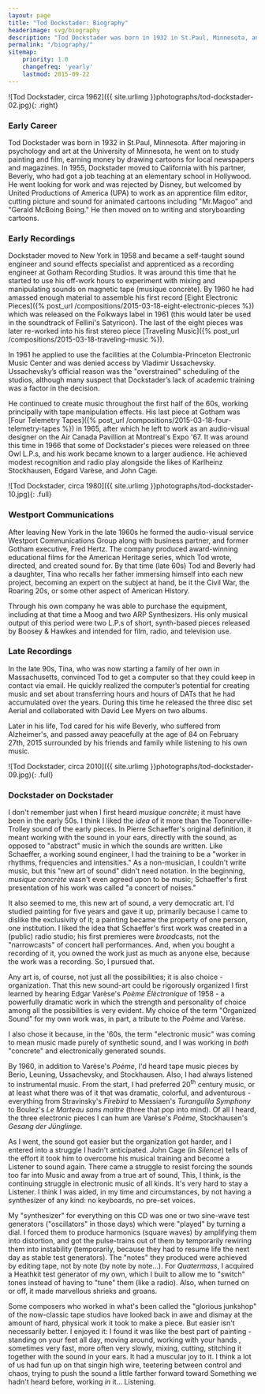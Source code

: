 ```yaml
---
layout: page
title: "Tod Dockstader: Biography"
headerimage: svg/biography
description: "Tod Dockstader was born in 1932 in St.Paul, Minnesota, and died on February 27th, 2015. After an early career in cartoons, he worked as a recording engineer at Gotham Recording Studios, where he spent his off-work hours experimenting with sounds on magnetic tape. After some initial success in the 1960s, his work gained widespread critical acclaim in the 90s when he started to release material again."
permalink: "/biography/"
sitemap:
    priority: 1.0
    changefreq: 'yearly'
    lastmod: 2015-09-22
---
```


![Tod Dockstader, circa 1962]({{ site.urlimg }}photographs/tod-dockstader-02.jpg){: .right}

### Early Career

Tod Dockstader was born in 1932 in St.Paul, Minnesota. After majoring in psychology and art at the University of Minnesota, he went on to study painting and film, earning money by drawing cartoons for local newspapers and magazines. In 1955, Dockstader moved to California with his partner, Beverly, who had got a job teaching at an elementary school in Hollywood. He went looking for work and was rejected by Disney, but welcomed by United Productions of America (UPA) to work as an apprentice film editor, cutting picture and sound for animated cartoons including "Mr.Magoo" and "Gerald McBoing Boing." He then moved on to writing and storyboarding cartoons.

### Early Recordings

Dockstader moved to New York in 1958 and became a self-taught sound engineer and sound effects specialist and apprenticed as a recording engineer at Gotham Recording Studios. It was around this time that he started to use his off-work hours  to experiment with mixing and manipulating sounds on magnetic tape (musique concrète). By 1960 he had amassed enough material to assemble his first record [Eight Electronic Pieces]({% post_url /compositions/2015-03-18-eight-electronic-pieces %}) which was released on the Folkways label in 1961 (this would later be used in the soundtrack of Fellini's Satyricon). The last of the eight pieces was later re-worked into his first stereo piece [Traveling Music]({% post_url /compositions/2015-03-18-traveling-music %}).

In 1961 he applied to use the facilities at the Columbia-Princeton Electronic Music Center and was denied access by Vladimir Ussachevsky. Ussachevsky’s official reason was the "overstrained" scheduling of the studios, although many suspect that Dockstader’s lack of academic training was a factor in the decision.

He continued to create music throughout the first half of the 60s, working principally with tape manipulation effects. His last piece at Gotham was [Four Telemetry Tapes]({% post_url /compositions/2015-03-18-four-telemetry-tapes %}) in 1965, after which he left to work as an audio-visual designer on the Air Canada Pavillion at Montreal's Expo '67. It was around this time in 1966 that some of Dockstader's pieces were released on three Owl L.P.s, and his work became known to a larger audience. He achieved modest recognition and radio play alongside the likes of Karlheinz Stockhausen, Edgard Varèse, and John Cage.

![Tod Dockstader, circa 1980]({{ site.urlimg }}photographs/tod-dockstader-10.jpg){: .full}

### Westport Communications

After leaving New York in the late 1960s he formed the audio-visual service Westport Communications Group along with business partner, and former Gotham executive, Fred Hertz. The company produced award-winning educational films for the American Heritage series, which Tod wrote, directed, and created sound for. By that time (late 60s) Tod and Beverly had a daughter, Tina who recalls her father immersing himself into each new project, becoming an expert on the subject at hand, be it the Civil War, the Roaring 20s, or some other aspect of American History. 

Through his own company he was able to purchase the equipment, including at that time a Moog and two ARP Synthesizers. His only musical output of this period were two L.P.s of short, synth-based pieces released by Boosey & Hawkes and intended for film, radio, and television use.

### Late Recordings

In the late 90s, Tina, who was now starting a family of her own in Massachusetts, convinced Tod to get a computer so that they could keep in contact via email. He quickly realized the computer’s potential for creating music and set about transferring hours and hours of DATs that he had accumulated over the years. During this time he released the three disc set Aerial and collaborated with David Lee Myers on two albums. 

Later in his life, Tod cared for his wife Beverly, who suffered from Alzheimer's, and passed away peacefully at the age of 84 on February 27th, 2015 surrounded by his friends and family while listening to his own music.

![Tod Dockstader, circa 2010]({{ site.urlimg }}photographs/tod-dockstader-09.jpg){: .full}

### Dockstader on Dockstader

I don't remember just when I first heard *musique concrète*; it must have been in the early 50s. I think I liked the *idea* of it more than the Toonerville-Trolley sound of the early pieces. In Pierre Schaeffer's original definition, it meant working with the sound in your ears, directly with the sound, as opposed to "abstract" music in which the sounds are written. Like Schaeffer, a working sound engineer, I had the training to be a "worker in rhythms, frequencies and intensities." As a non-musician, I couldn't write music, but this "new art of sound" didn't need notation. In the beginning, *musique concrète* wasn't even agreed upon to be music; Schaeffer's first presentation of his work was called "a concert of noises."

It also seemed to me, this new art of sound, a very democratic art. I'd studied painting for five years and gave it up, primarily because I came to dislike the exclusivity of it; a painting became the property of one person, one institution. I liked the idea that Schaeffer's first work was created in a (public) radio studio; his first premieres were *broad*casts, not the "narrowcasts" of concert hall performances. And, when you bought a recording of it, you owned the work just as much as anyone else, because the work was a recording. So, I pursued that.

Any art is, of course, not just all the possibilities; it is also choice - organization. That this new sound-art could be rigorously organized I first learned by hearing Edgar Varèse's *Poème Élèctronique* of 1958 - a powerfully dramatic work in which the strength and personality of choice among all the possibilities is very evident. My choice of the term "Organized Sound" for my own work was, in part, a tribute to the *Poème* and Varèse.

I also chose it because, in the '60s, the term "electronic music" was coming to mean music made purely of synthetic sound, and I was working in *both* "concrete" and electronically generated sounds.

By 1960, in addition to Varèse's *Poème*, I'd heard tape music pieces by Berio, Leuning, Ussachevsky, and Stockhausen. Also, I had always listened to instrumental music. From the start, I had preferred 20<sup>th</sup> century music, or at least what there was of it that was dramatic, colorful, and adventurous - everything from Stravinsky's *Firebird* to Messiaen's *Turangulila Symphony* to Boulez's *Le Marteau sans maitre* (three that pop into mind). Of all I heard, the three electronic pieces I can hum are Varèse's *Poème*, Stockhausen's *Gesang der Jünglinge*.

As I went, the sound got easier but the organization got harder, and I entered into a struggle I hadn't anticipated. John Cage (in *Silence*) tells of the effort it took him to overcome his musical training and become a Listener to sound again. There came a struggle to resist forcing the sounds too far into Music and away from a true art of sound, This, I think, is the continuing struggle in electronic music of all kinds. It's very hard to stay a Listener. I think I was aided, in my time and circumstances, by not having a synthesizer of any kind: no keyboards, no pre-set voices.

My "synthesizer" for everything on this CD was one or two sine-wave test generators ("oscillators" in those days) which were "played" by turning a dial. I forced them to produce harmonics (square waves) by amplifying them into distortion, and got the pulse-trains out of them by temporarily rewiring them into instability (temporarily, because they had to resume life the next day as stable test generators). The "notes" they produced were achieved by editing tape, not by note (by note by note...). For *Quatermass*, I acquired a Heathkit test generator of my own, which I built to allow me to "switch" tones instead of having to "tune" them (like a radio). Also, when turned on or off, it made marvellous shrieks and groans.

Some composers who worked in what's been called the "glorious junkshop" of the now-classic tape studios have looked back in awe and dismay at the amount of hard, physical work it took to make a piece. But easier isn't necessarily better. I enjoyed it: I found it was like the best part of painting - standing on your feet all day, moving around, working with your hands , sometimes very fast, more often very slowly, mixing, cutting, stitching it together with the sound in your ears. It had a muscular joy to it. I think a lot of us had fun up on that singin high wire, teetering between control and chaos, trying to push the sound a little farther forward toward Something we hadn't heard before, working *in* it... Listening.